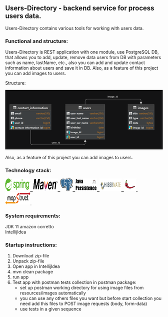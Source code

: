 ## Users-Directory - backend service for process users data.

Users-Directory contains various tools for working with users data.

### Functional and structure:
Users-Directory is REST application with one module, use PostgreSQL DB, that allows you to add, update, remove 
data users from DB with parameters such as name, lastName, etc., also you can add and update contact information 
about users and save it in DB. Also, as a feature of this project you can add images to users.

Structure:

<img src="resources/UserDirectorySchema.png" width="600">

Also, as a feature of this project you can add images to users.

### Technology stack:
<a href="https://spring.io/">
  <img src="resources/logos/Spring.png" title="Spring" alt="Spring" width="80" height="40"/>&nbsp;
</a>
<a href="https://maven.apache.org/">
  <img src="resources/logos/Maven.png" title="Maven" alt="Maven" width="80" height="40"/>&nbsp;
</a>
<a href="https://www.postgresql.org/">
  <img src="resources/logos/Postgresql.png" title="postgreSQL" alt="postgreSQL" width="40" height="40"/>&nbsp;
</a>
<a href="https://www.baeldung.com/the-persistence-layer-with-spring-data-jpa">
  <img src="resources/logos/JPA.png" title="JPA" alt="JPA" width="70" height="40"/>&nbsp;
</a>
<a href="https://hibernate.org/">
  <img src="resources/logos/Hibernate.png" title="Hibernate" alt="Hibernate" width="70" height="40"/>&nbsp;
</a>
<a href="https://projectlombok.org/">
  <img src="resources/logos/Lombok.png" title="Lombok" alt="Lombok" width="40" height="40"/>&nbsp;
</a>
<a href="https://mapstruct.org/">
  <img src="resources/logos/mapstruct.png" title="Mapstruct" alt="Mapstruct" width="80" height="40"/>&nbsp;
</a>

### System requirements:
JDK 11 amazon corretto  
IntellijIdea

### Startup instructions:
1. Download zip-file
2. Unpack zip-file
3. Open app in IntellijIdea
4. mvn clean package
5. run app
6. Test app with postman tests collection in postman package:
   - set up postman working directory for using image files from resources/images automatically
   - you can use any others files you want but before start collection you need add this files to POST image requests (body, form-data)
   - use tests in a given sequence